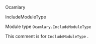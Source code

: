 Ocamlary

IncludeModuleType

Module type `Ocamlary.IncludeModuleType`

This comment is for `IncludeModuleType` .

